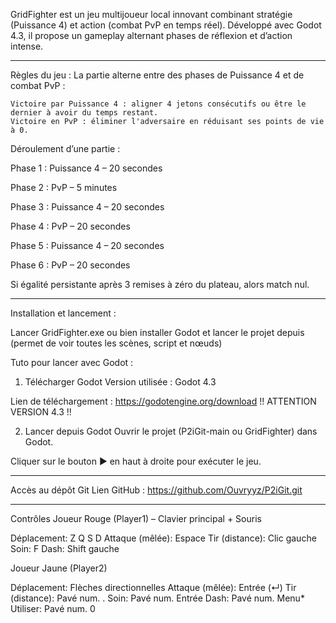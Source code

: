 GridFighter est un jeu multijoueur local innovant combinant stratégie (Puissance 4) et action (combat PvP en temps réel). Développé avec Godot 4.3, il propose un gameplay alternant phases de réflexion et d’action intense.

-----

Règles du jeu :
La partie alterne entre des phases de Puissance 4 et de combat PvP :

	Victoire par Puissance 4 : aligner 4 jetons consécutifs ou être le dernier à avoir du temps restant.
	Victoire en PvP : éliminer l'adversaire en réduisant ses points de vie à 0.

Déroulement d’une partie :

Phase 1 : Puissance 4 – 20 secondes

Phase 2 : PvP – 5 minutes

Phase 3 : Puissance 4 – 20 secondes

Phase 4 : PvP – 20 secondes

Phase 5 : Puissance 4 – 20 secondes

Phase 6 : PvP – 20 secondes



Si égalité persistante après 3 remises à zéro du plateau, alors match nul.

------------------------------------------------------------------------------------------------------------------------------------------------

Installation et lancement :

Lancer GridFighter.exe ou bien installer Godot et lancer le projet depuis (permet de voir toutes les scènes, script et nœuds)

Tuto pour lancer avec Godot :

1. Télécharger Godot
Version utilisée : Godot 4.3

Lien de téléchargement : https://godotengine.org/download !! ATTENTION VERSION 4.3 !!

2. Lancer depuis Godot
Ouvrir le projet (P2iGit-main ou GridFighter) dans Godot.

Cliquer sur le bouton ▶ en haut à droite pour exécuter le jeu.

--------------------------------------------------------------------------------------------------------------------------------------------

Accès au dépôt Git
Lien GitHub : https://github.com/Ouvryyz/P2iGit.git

--------------------------------------------------------------------------------------------------------------------------------------------

Contrôles
Joueur Rouge (Player1) – Clavier principal + Souris

Déplacement:	        Z Q S D
Attaque (mêlée):	Espace
Tir (distance):		Clic gauche
Soin:			F
Dash:			Shift gauche

Joueur Jaune (Player2) 

Déplacement:		Flèches directionnelles
Attaque (mêlée):	Entrée (↵)
Tir (distance):		Pavé num. .
Soin:			Pavé num. Entrée
Dash:			Pavé num. Menu*
Utiliser:		Pavé num. 0
